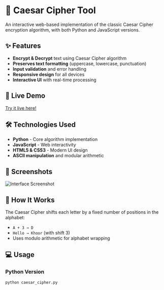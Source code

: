 # 🔐 Caesar Cipher Tool

An interactive web-based implementation of the classic Caesar Cipher encryption algorithm, with both Python and JavaScript versions.

## ✨ Features

- **Encrypt & Decrypt** text using Caesar Cipher algorithm
- **Preserves text formatting** (uppercase, lowercase, punctuation)
- **Input validation** and error handling
- **Responsive design** for all devices
- **Interactive UI** with real-time processing

## 🚀 Live Demo

[Try it live here!](https://yourusername.github.io/caesar-cipher-tool)

## 🛠️ Technologies Used

- **Python** - Core algorithm implementation
- **JavaScript** - Web interactivity
- **HTML5 & CSS3** - Modern UI design
- **ASCII manipulation** and modular arithmetic

## 📱 Screenshots

![Interface Screenshot](screenshots/interface.png)

## 🔧 How It Works

The Caesar Cipher shifts each letter by a fixed number of positions in the alphabet:
- `A + 3 → D`
- `Hello → Khoor` (with shift 3)
- Uses modulo arithmetic for alphabet wrapping

## 💻 Usage

### Python Version
```bash
python caesar_cipher.py